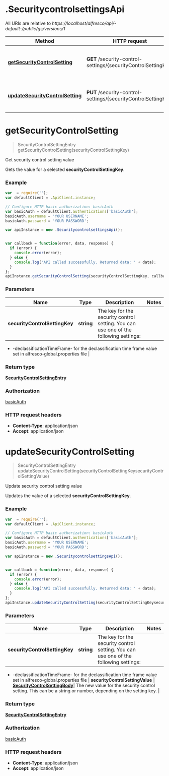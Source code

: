 # .SecuritycontrolsettingsApi

All URIs are relative to *https://localhost/alfresco/api/-default-/public/gs/versions/1*

Method | HTTP request | Description
------------- | ------------- | -------------
[**getSecurityControlSetting**](SecuritycontrolsettingsApi.md#getSecurityControlSetting) | **GET** /security-control-settings/{securityControlSettingKey} | Get security control setting value
[**updateSecurityControlSetting**](SecuritycontrolsettingsApi.md#updateSecurityControlSetting) | **PUT** /security-control-settings/{securityControlSettingKey} | Update security control setting value


<a name="getSecurityControlSetting"></a>
# **getSecurityControlSetting**
> SecurityControlSettingEntry getSecurityControlSetting(securityControlSettingKey)

Get security control setting value

Gets the value for a selected **securityControlSettingKey**.

### Example
```javascript
var  = require('');
var defaultClient = .ApiClient.instance;

// Configure HTTP basic authorization: basicAuth
var basicAuth = defaultClient.authentications['basicAuth'];
basicAuth.username = 'YOUR USERNAME';
basicAuth.password = 'YOUR PASSWORD';

var apiInstance = new .SecuritycontrolsettingsApi();


var callback = function(error, data, response) {
  if (error) {
    console.error(error);
  } else {
    console.log('API called successfully. Returned data: ' + data);
  }
};
apiInstance.getSecurityControlSetting(securityControlSettingKey, callback);
```

### Parameters

Name | Type | Description  | Notes
------------- | ------------- | ------------- | -------------
 **securityControlSettingKey** | **string**| The key for the security control setting. You can use one of the following settings:
* -declassificationTimeFrame- for the declassification time frame value set in alfresco-global.properties file
 | 

### Return type

[**SecurityControlSettingEntry**](SecurityControlSettingEntry.md)

### Authorization

[basicAuth](../README.md#basicAuth)

### HTTP request headers

 - **Content-Type**: application/json
 - **Accept**: application/json

<a name="updateSecurityControlSetting"></a>
# **updateSecurityControlSetting**
> SecurityControlSettingEntry updateSecurityControlSetting(securityControlSettingKeysecurityControlSettingValue)

Update security control setting value

Updates the value of a selected **securityControlSettingKey**.

### Example
```javascript
var  = require('');
var defaultClient = .ApiClient.instance;

// Configure HTTP basic authorization: basicAuth
var basicAuth = defaultClient.authentications['basicAuth'];
basicAuth.username = 'YOUR USERNAME';
basicAuth.password = 'YOUR PASSWORD';

var apiInstance = new .SecuritycontrolsettingsApi();


var callback = function(error, data, response) {
  if (error) {
    console.error(error);
  } else {
    console.log('API called successfully. Returned data: ' + data);
  }
};
apiInstance.updateSecurityControlSetting(securityControlSettingKeysecurityControlSettingValue, callback);
```

### Parameters

Name | Type | Description  | Notes
------------- | ------------- | ------------- | -------------
 **securityControlSettingKey** | **string**| The key for the security control setting. You can use one of the following settings:
* -declassificationTimeFrame- for the declassification time frame value set in alfresco-global.properties file
 | 
 **securityControlSettingValue** | [**SecurityControlSettingBody**](SecurityControlSettingBody.md)| The new value for the security control setting. This can be a string or number, depending on the setting key. | 

### Return type

[**SecurityControlSettingEntry**](SecurityControlSettingEntry.md)

### Authorization

[basicAuth](../README.md#basicAuth)

### HTTP request headers

 - **Content-Type**: application/json
 - **Accept**: application/json

